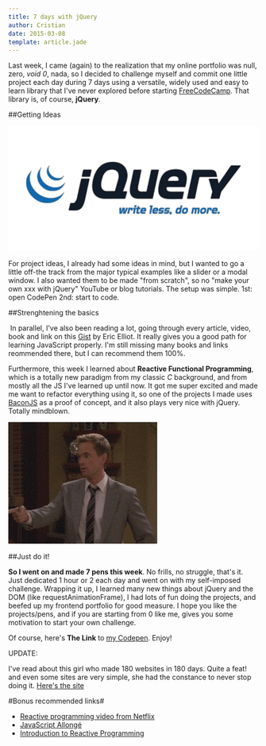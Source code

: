 ```yaml
---
title: 7 days with jQuery
author: Cristian
date: 2015-03-08
template: article.jade
---
```


Last week, I came (again) to the realization that my online portfolio was null, zero, *void 0*, nada, so I decided to challenge myself and commit one little project each day during 7 days using a versatile, widely used and easy to learn library that I've never explored before starting [FreeCodeCamp](http://www.freecodecamp.com). That library is, of course, **jQuery**.

##Getting Ideas

![jQuery](jquery-logo.png)

For project ideas, I already had some ideas in mind, but I wanted to go a little off-the track from the major typical examples like a slider or a modal window. I also wanted them to be made "from scratch", so no "make your own xxx with jQuery" YouTube or blog tutorials. The setup was simple. 1st: open CodePen 2nd: start to code.

##Strenghtening the basics

 In parallel, I've also been reading a lot, going through every article, video, book and link on this [Gist](https://gist.github.com/ericelliott/d576f72441fc1b27dace) by Eric Elliot. It really gives you a good path for learning JavaScript properly. I'm still missing many books and links reommended there, but I can recommend them 100%.

Furthermore, this week I learned about **Reactive Functional Programming**, which is a totally new paradigm from my classic *C* background, and from mostly all the JS I've learned up until now. It got me super excited and made me want to refactor everything using it, so one of the projects I made uses [BaconJS](https://baconjs.github.io/) as a proof of concept, and it also plays very nice with jQuery. Totally mindblown.

![Mind Effin Blown](barney.gif)

##Just do it!

**So I went on and made 7 pens this week**. No frills, no struggle, that's it. Just dedicated 1 hour or 2 each day and went on with my self-imposed challenge. Wrapping it up, I learned many new things about jQuery and the DOM (like requestAnimationFrame), I had lots of fun doing the projects, and beefed up my frontend portfolio for good measure. I hope you like the projects/pens, and if you are starting from 0 like me, gives you some motivation to start your own challenge.

Of course, here's **The Link** to [my Codepen](http://codepen.io/crisberrios/). Enjoy!

UPDATE:

I've read about this girl who made 180 websites in 180 days. Quite a feat! and even some sites are very simple, she had the constance to never stop doing it. [Here's the site](http://jenniferdewalt.com/index.html)


#Bonus recommended links#

- [Reactive programming video from Netflix](https://www.youtube.com/watch?v=gawmdhCNy-A)
- [JavaScript Allongé](https://leanpub.com/javascript-allonge/read)
- [Introduction to Reactive Programming](https://gist.github.com/staltz/868e7e9bc2a7b8c1f754)
